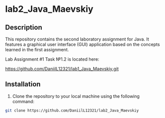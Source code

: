 # lab2_Java_Maevskiy

## Description

This repository contains the second laboratory assignment for Java. It features a graphical user interface (GUI) application based on the concepts learned in the first assignment.

Lab Assignment #1 Task №1.2 is located here:

https://github.com/DaniilL12321/lab1_Java_Maevskiy.git

## Installation

1. Clone the repository to your local machine using the following command:

```bash
git clone https://github.com/DaniilL12321/lab2_Java_Maevskiy
